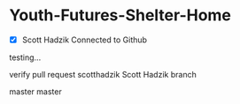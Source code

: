 # Youth-Futures-Shelter-Home

- [x] Scott Hadzik Connected to Github

testing...

verify pull request
scotthadzik
Scott Hadzik branch 

master master
